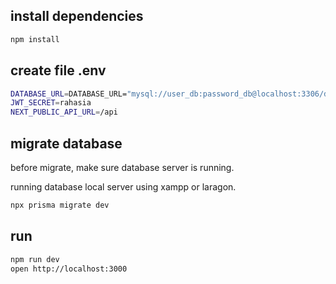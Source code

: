 ## install dependencies
```bash
npm install
```

## create file .env
```bash
DATABASE_URL=DATABASE_URL="mysql://user_db:password_db@localhost:3306/db_name"
JWT_SECRET=rahasia
NEXT_PUBLIC_API_URL=/api
```

## migrate database
before migrate, make sure database server is running.

running database local server using xampp or laragon.
```bash
npx prisma migrate dev
```

## run
```bash
npm run dev
open http://localhost:3000
```

